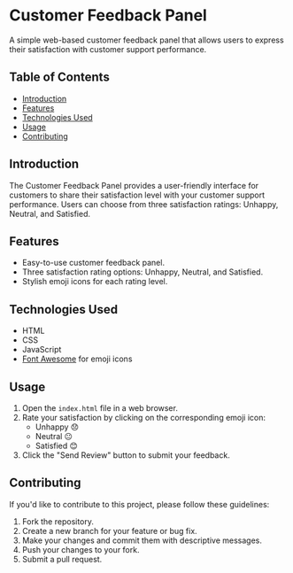 # Customer Feedback Panel

A simple web-based customer feedback panel that allows users to express their satisfaction with customer support performance.

## Table of Contents

- [Introduction](#introduction)
- [Features](#features)
- [Technologies Used](#technologies-used)
- [Usage](#usage)
- [Contributing](#contributing)


## Introduction

The Customer Feedback Panel provides a user-friendly interface for customers to share their satisfaction level with your customer support performance. Users can choose from three satisfaction ratings: Unhappy, Neutral, and Satisfied.

## Features

- Easy-to-use customer feedback panel.
- Three satisfaction rating options: Unhappy, Neutral, and Satisfied.
- Stylish emoji icons for each rating level.

## Technologies Used

- HTML
- CSS
- JavaScript
- [Font Awesome](https://fontawesome.com/) for emoji icons

## Usage

1. Open the `index.html` file in a web browser.
2. Rate your satisfaction by clicking on the corresponding emoji icon:
   - Unhappy 😞
   - Neutral 😐
   - Satisfied 😊
3. Click the "Send Review" button to submit your feedback.

## Contributing

If you'd like to contribute to this project, please follow these guidelines:

1. Fork the repository.
2. Create a new branch for your feature or bug fix.
3. Make your changes and commit them with descriptive messages.
4. Push your changes to your fork.
5. Submit a pull request.




